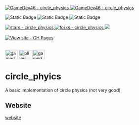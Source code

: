 <a href="https://github.com/GameDev46" title="Go to GitHub repo">
    <img src="https://img.shields.io/static/v1?label=GameDev46&message=|&color=Green&logo=github&style=for-the-badge&labelColor=1f1f22" alt="GameDev46 - circle_physics">
    <img src="https://img.shields.io/badge/Version-1.3.1-green?style=for-the-badge&labelColor=1f1f22&color=Green" alt="GameDev46 - circle_physics">
</a>


![Static Badge](https://img.shields.io/badge/--1f1f22?style=for-the-badge&logo=HTML5)
![Static Badge](https://img.shields.io/badge/--1f1f22?style=for-the-badge&logo=CSS3&logoColor=6060ef)
![Static Badge](https://img.shields.io/badge/--1f1f22?style=for-the-badge&logo=JavaScript)
    
<a href="https://github.com/GameDev46/circle_physics/stargazers">
    <img src="https://img.shields.io/github/stars/GameDev46/circle_physics?style=for-the-badge&labelColor=1f1f22" alt="stars - circle_physics">
</a>
<a href="https://github.com/GameDev46/circle_physics/forks">
    <img src="https://img.shields.io/github/forks/GameDev46/circle_physics?style=for-the-badge&labelColor=1f1f22" alt="forks - circle_physics">
</a>
<a href="https://github.com/GameDev46/circle_physics/issues">
    <img src="https://img.shields.io/github/issues/GameDev46/circle_physics?style=for-the-badge&labelColor=1f1f22&color=blue"/>
 </a>

<br>
<br>

<div align="left">
<a href="https://gamedev46.github.io/circle_physics/">
    <img src="https://img.shields.io/badge/View_site-GH_Pages-2ea44f?style=for-the-badge&labelColor=1f1f22" alt="View site - GH Pages">
</a>
</div>

<br>

<p align="left">
<a href="https://twitter.com/gamedev46" target="blank"><img align="center" src="https://raw.githubusercontent.com/rahuldkjain/github-profile-readme-generator/master/src/images/icons/Social/twitter.svg" alt="gamedev46" height="30" width="40" /></a>
<a href="https://instagram.com/oliver_pearce47" target="blank"><img align="center" src="https://raw.githubusercontent.com/rahuldkjain/github-profile-readme-generator/master/src/images/icons/Social/instagram.svg" alt="oliver_pearce47" height="30" width="40" /></a>
<a href="https://www.youtube.com/c/gamedev46" target="blank"><img align="center" src="https://raw.githubusercontent.com/rahuldkjain/github-profile-readme-generator/master/src/images/icons/Social/youtube.svg" alt="gamedev46" height="30" width="40" /></a>
</p>

# circle_phyics

A basic implementation of circle physics (not very good)

## Website

[website](https://gamedev46.github.io/circle_phyics/)
